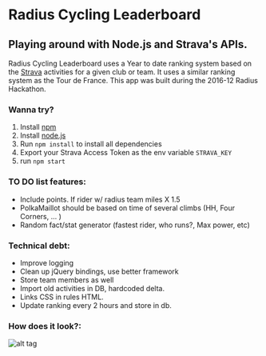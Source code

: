 # Radius Cycling Leaderboard

## Playing around with Node.js and Strava's APIs.

Radius Cycling Leaderboard uses a Year to date ranking system based on the [Strava](http://strava.com) activities for a given club or team. It uses a similar ranking system as the Tour de France. This app was built during the 2016-12 Radius Hackathon.

### Wanna try?
1. Install [npm](https://github.com/npm/npm)
1. Install [node.js](https://nodejs.org/en/)
1. Run `npm install` to install all dependencies
1. Export your Strava Access Token as the env variable `STRAVA_KEY`
1. run `npm start`

### TO DO list features:
- Include points. If rider w/ radius team miles X 1.5
- PolkaMaillot should be based on time of several climbs (HH, Four Corners, ... )
- Random fact/stat generator (fastest rider, who runs?, Max power, etc)

### Technical debt:
- Improve logging
- Clean up jQuery bindings, use better framework
- Store team members as well
- Import old activities in DB, hardcoded delta.
- Links CSS in rules HTML.
- Update ranking every 2 hours and store in db.

### How does it look?:
![alt tag](https://gitlab.com/jvanhorenbeke/radius-cycling/raw/master/screenshot.png)
